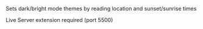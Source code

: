 Sets dark/bright mode themes by reading location and sunset/sunrise times 

Live Server extension required (port 5500)

